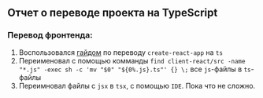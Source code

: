 ## Отчет о переводе проекта на TypeScript

### Перевод фронтенда:
1. Воспользовался [гайдом](https://create-react-app.dev/docs/adding-typescript) по переводу `create-react-app` на `ts`
2. Переименовал с помощью комманды `find client-react/src -name "*.js" -exec sh -c 'mv "$0" "${0%.js}.ts"' {} \;` все `js`-файлы в `ts`-файлы
3. Переимновал файлы с `jsx` в `tsx`, с помощью `IDE`.
Пока что не сложно.